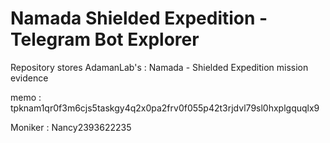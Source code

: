 # Namada Shielded Expedition - Telegram Bot Explorer
Repository stores AdamanLab's : Namada - Shielded Expedition mission evidence

memo : tpknam1qr0f3m6cjs5taskgy4q2x0pa2frv0f055p42t3rjdvl79sl0hxplgquqlx9

Moniker : Nancy2393622235


